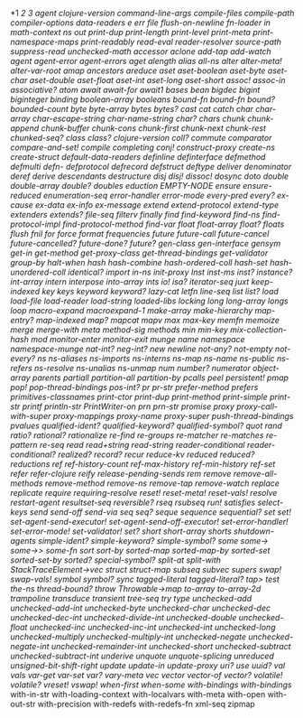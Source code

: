 *1
*2
*3
*agent*
*clojure-version*
*command-line-args*
*compile-files*
*compile-path*
*compiler-options*
*data-readers*
*e
*err*
*file*
*flush-on-newline*
*fn-loader*
*in*
*math-context*
*ns*
*out*
*print-dup*
*print-length*
*print-level*
*print-meta*
*print-namespace-maps* 
*print-readably*
*read-eval*
*reader-resolver*
*source-path*
*suppress-read*
*unchecked-math*
accessor
aclone
add-tap
add-watch
agent
agent-error
agent-errors
aget
alength
alias
all-ns
alter
alter-meta!
alter-var-root
amap
ancestors
areduce
aset
aset-boolean
aset-byte
aset-char
aset-double
aset-float
aset-int
aset-long
aset-short
assoc!
assoc-in
associative?
atom
await
await-for
await1
bases
bean
bigdec
bigint
biginteger
binding
boolean-array
booleans
bound-fn
bound-fn*
bound?
bounded-count
byte
byte-array
bytes
bytes?
cast
cat
catch
char
char-array
char-escape-string
char-name-string
char?
chars
chunk
chunk-append
chunk-buffer
chunk-cons
chunk-first
chunk-next
chunk-rest
chunked-seq?
class
class?
clojure-version
coll?
commute
comparator
compare-and-set!
compile
completing
conj!
construct-proxy
create-ns
create-struct
default-data-readers
definline
definterface
defmethod
defmulti
defn-
defprotocol
defrecord
defstruct
deftype
deliver
denominator
deref
derive
descendants
destructure
disj
disj!
dissoc!
dosync
doto
double
double-array
double?
doubles
eduction
EMPTY-NODE
ensure
ensure-reduced
enumeration-seq
error-handler
error-mode
every-pred
every?
ex-cause
ex-data
ex-info
ex-message
extend
extend-protocol
extend-type
extenders
extends?
file-seq
filterv
finally
find
find-keyword
find-ns
find-protocol-impl
find-protocol-method
find-var
float
float-array
float?
floats
flush
fnil
for
force
format
frequencies
future
future-call
future-cancel
future-cancelled?
future-done?
future?
gen-class
gen-interface
gensym
get-in
get-method
get-proxy-class
get-thread-bindings
get-validator
group-by
halt-when
hash
hash-combine
hash-ordered-coll
hash-set
hash-unordered-coll
identical?
import
in-ns
init-proxy
Inst
inst-ms
inst?
instance?
int-array
intern
interpose
into-array
ints
io!
isa?
iterator-seq
juxt
keep-indexed
key
keys
keyword
keyword?
lazy-cat
letfn
line-seq
list*
list?
load
load-file
load-reader
load-string
loaded-libs
locking
long
long-array
longs
loop
macro-expand
macroexpand-1
make-array
make-hierarchy
map-entry?
map-indexed
map?
mapcat
mapv
max
max-key
memfn
memoize
merge
merge-with
meta
method-sig
methods
min
min-key
mix-collection-hash
mod
monitor-enter
monitor-exit
munge
name
namespace
namespace-munge
nat-int?
neg-int?
new
newline
not-any?
not-empty
not-every?
ns
ns-aliases
ns-imports
ns-interns
ns-map
ns-name
ns-public
ns-refers
ns-resolve
ns-unalias
ns-unmap
num
number?
numerator
object-array
parents
partiall
partition-all
partition-by
pcalls
peel
persistent!
pmap
pop!
pop-thread-bindings
pos-int?
pr
pr-str
prefer-method
prefers
primitives-classnames
print-ctor
print-dup
print-method
print-simple
print-str
printf
println-str
PrintWriter-on
prn
prn-str
promise
proxy
proxy-call-with-super
proxy-mappings
proxy-name
proxy-super
push-thread-bindings
pvalues
qualified-ident?
qualified-keyword?
qualified-symbol?
quot
rand
ratio?
rational?
rationalize
re-find
re-groups
re-matcher
re-matches
re-pattern
re-seq
read
read+string
read-string
reader-conditional
reader-conditional?
realized?
record?
recur
reduce-kv
reduced
reduced?
reductions
ref
ref-history-count
ref-max-history
ref-min-history
ref-set
refer
refer-clojure
reify
release-pending-sends
rem
remove
remove-all-methods
remove-method
remove-ns
remove-tap
remove-watch
replace
replicate
require
requiring-resolve
reset!
reset-meta!
reset-vals!
resolve
restart-agent
resultset-seq
reversible?
rseq
rsubseq
run!
satisfies
select-keys
send
send-off
send-via
seq
seq?
seque
sequence
sequential?
set
set!
set-agent-send-executor!
set-agent-send-off-executor!
set-error-handler!
set-error-mode!
set-validator!
set?
short
short-array
shorts
shutdown-agents
simple-ident?
simple-keyword?
simple-symbol?
some
some->
some->>
some-fn
sort
sort-by
sorted-map
sorted-map-by
sorted-set
sorted-set-by
sorted?
special-symbol?
split-at
split-with
StackTraceElement->vec
struct
struct-map
subseq
subvec
supers
swap!
swap-vals!
symbol
symbol?
sync
tagged-literal
tagged-literal?
tap>
test
the-ns
thread-bound?
throw
Throwable->map
to-array
to-array-2d
trampoline
transduce
transient
tree-seq
try
type
unchecked-add
unchecked-add-int
unchecked-byte
unchecked-char
unchecked-dec
unchecked-dec-int
unchecked-divide-int
unchecked-double
unchecked-float
unchecked-inc
unchecked-inc-int
unchecked-int
unchecked-long
unchecked-multiply
unchecked-multiply-int
unchecked-negate
unchecked-negate-int
unchecked-remainder-int
unchecked-short
unchecked-subtract
unchecked-subtract-int
underive
unquote
unquote-splicing
unreduced
unsigned-bit-shift-right
update
update-in
update-proxy
uri?
use
uuid?
val
vals
var-get
var-set
var?
vary-meta
vec
vector
vector-of
vector?
volatile!
volatile?
vreset!
vswap!
when-first
when-some
with-bindings
with-bindings*
with-in-str
with-loading-context
with-localvars
with-meta
with-open
with-out-str
with-precision
with-redefs
with-redefs-fn
xml-seq
zipmap

